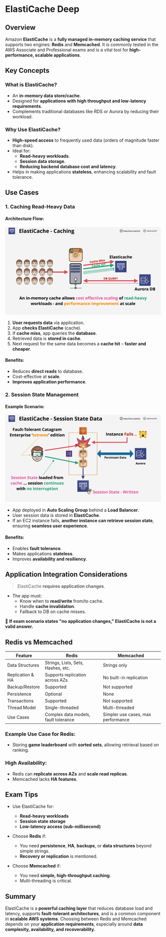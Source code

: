 # ElastiCache Deep

## Overview

Amazon **ElastiCache** is a **fully managed in-memory caching service** that supports two engines: **Redis** and **Memcached**. It is commonly tested in the AWS Associate and Professional exams and is a vital tool for **high-performance, scalable applications**.

## Key Concepts

### What is ElastiCache?

- An **in-memory data store/cache**.
- Designed for **applications with high throughput and low-latency requirements**.
- Complements traditional databases like RDS or Aurora by reducing their workload.

### Why Use ElastiCache?

- **High-speed access** to frequently used data (orders of magnitude faster than disk).
- Ideal for:
  - **Read-heavy workloads**.
  - **Session data storage**.
  - **Reducing backend database cost and latency**.
- Helps in making applications **stateless**, enhancing scalability and fault tolerance.

## Use Cases

### 1. **Caching Read-Heavy Data**

#### Architecture Flow:

![alt text](image-16.png)

1. **User requests data** via application.
2. App **checks ElastiCache** (cache).
3. If **cache miss**, app queries the **database**.
4. Retrieved data is **stored in cache**.
5. Next request for the same data becomes a **cache hit** – **faster and cheaper**.

#### Benefits:

- Reduces **direct reads** to database.
- Cost-effective at **scale**.
- **Improves application performance**.

### 2. **Session State Management**

#### Example Scenario:

![alt text](image-17.png)

- App deployed in **Auto Scaling Group** behind a **Load Balancer**.
- User session data is stored in **ElastiCache**.
- If an EC2 instance fails, **another instance can retrieve session state**, ensuring **seamless user experience**.

#### Benefits:

- Enables **fault tolerance**.
- Makes applications **stateless**.
- Improves **availability and resiliency**.

## Application Integration Considerations

> ElastiCache **requires application changes**.

- The app must:
  - Know when to **read/write** from/to cache.
  - Handle **cache invalidation**.
  - Fallback to DB on cache misses.

🛑 **If exam scenario states "no application changes," ElastiCache is not a valid answer.**

## Redis vs Memcached

| Feature          | Redis                                | Memcached                          |
| ---------------- | ------------------------------------ | ---------------------------------- |
| Data Structures  | Strings, Lists, Sets, Hashes, etc.   | Strings only                       |
| Replication & HA | Supports replication across AZs      | No built-in replication            |
| Backup/Restore   | Supported                            | Not supported                      |
| Persistence      | Optional                             | None                               |
| Transactions     | Supported                            | Not supported                      |
| Thread Model     | Single-threaded                      | Multi-threaded                     |
| Use Cases        | Complex data models, fault tolerance | Simpler use cases, max performance |

### Example Use Case for Redis:

- Storing **game leaderboard** with **sorted sets**, allowing retrieval based on ranking.

### High Availability:

- Redis can **replicate across AZs** and **scale read replicas**.
- Memcached lacks **HA features**.

## Exam Tips

- Use ElastiCache for:

  - **Read-heavy workloads**
  - **Session state storage**
  - **Low-latency access (sub-millisecond)**

- Choose **Redis** if:

  - You need **persistence**, **HA**, **backups**, or **data structures** beyond simple strings.
  - **Recovery or replication** is mentioned.

- Choose **Memcached** if:
  - You need **simple, high-throughput caching**.
  - Multi-threading is critical.

## Summary

ElastiCache is a **powerful caching layer** that reduces database load and latency, supports **fault-tolerant architectures**, and is a common component in **scalable AWS systems**. Choosing between Redis and Memcached depends on your **application requirements**, especially around **data complexity, availability, and recoverability**.
